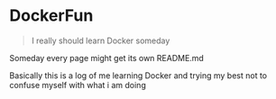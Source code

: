 # DockerFun
> I really should learn Docker someday

Someday every page might get its own README.md

Basically this is a log of me learning Docker
and trying my best not to confuse myself with what i am doing
